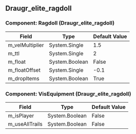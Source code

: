 ## Draugr_elite_ragdoll

### Component: Ragdoll (Draugr_elite_ragdoll)

|Field|Type|Default Value|
|-----|----|-------------|
|m_velMultiplier|System.Single|1.5|
|m_ttl|System.Single|2|
|m_float|System.Boolean|False|
|m_floatOffset|System.Single|-0.1|
|m_dropItems|System.Boolean|True|

### Component: VisEquipment (Draugr_elite_ragdoll)

|Field|Type|Default Value|
|-----|----|-------------|
|m_isPlayer|System.Boolean|False|
|m_useAllTrails|System.Boolean|False|

